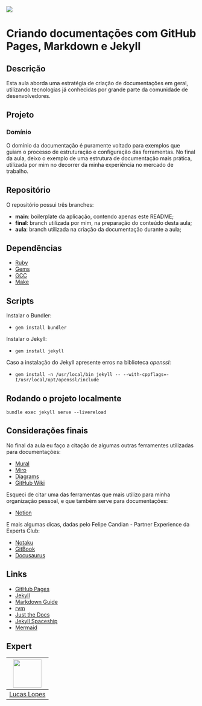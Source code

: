 <img src="https://storage.googleapis.com/golden-wind/experts-club/capa-github.svg" />

# Criando documentações com GitHub Pages, Markdown e Jekyll

## Descrição

Esta aula aborda uma estratégia de criação de documentações em geral, utilizando tecnologias já conhecidas por grande parte da comunidade de desenvolvedores.


## Projeto

### Domínio

O domínio da documentação é puramente voltado para exemplos que guiam o processo de estruturação e configuração das ferramentas. No final da aula, deixo o exemplo de uma estrutura de documentação mais prática, utilizada por mim no decorrer da minha experiência no mercado de trabalho.


## Repositório

O repositório possui três branches:

- **main**: boilerplate da aplicação, contendo apenas este README;
- **final**: branch utilizada por mim, na preparação do conteúdo desta aula;
- **aula**: branch utilizada na criação da documentação durante a aula;


## Dependências

- [Ruby](https://rubygems.org/pages/download)
- [Gems](https://rubygems.org/pages/download)
- [GCC](https://gcc.gnu.org/install)
- [Make](https://www.gnu.org/software/make/)


## Scripts

Instalar o Bundler:
- `gem install bundler`

Instalar o Jekyll:
- `gem install jekyll`

Caso a instalação do Jekyll apresente erros na biblioteca _openssl_:
- `gem install -n /usr/local/bin jekyll -- --with-cppflags=-I/usr/local/opt/openssl/include`


## Rodando o projeto localmente

`bundle exec jekyll serve --livereload`


## Considerações finais

No final da aula eu faço a citação de algumas outras ferramentes utilizadas para documentações:

- [Mural](https://www.mural.co/)
- [Miro](https://miro.com/app/)
- [Diagrams](https://app.diagrams.net/)
- [GitHub Wiki](https://docs.github.com/en/communities/documenting-your-project-with-wikis/about-wikis)

Esqueci de citar uma das ferramentas que mais utilizo para minha organização pessoal, e que também serve para documentações:
- [Notion](https://www.notion.so/)

E mais algumas dicas, dadas pelo Felipe Candian - Partner Experience da Experts Club:
- [Notaku](https://notaku.website/)
- [GitBook](https://www.gitbook.com/)
- [Docusaurus](https://docusaurus.io/pt-BR/)


## Links
- [GitHub Pages](https://pages.github.com/)
- [Jekyll](https://jekyllrb.com/)
- [Markdown Guide](https://www.markdownguide.org/)
- [rvm](https://rvm.io/)
- [Just the Docs](https://pmarsceill.github.io/just-the-docs/)
- [Jekyll Spaceship](https://github.com/jeffreytse/jekyll-spaceship)
- [Mermaid](https://mermaid-js.github.io/mermaid/#/)


## Expert

| [<img src="https://avatars.githubusercontent.com/u/18530419?v=4" width="75px;"/>](https://github.com/LcsK) |
| :-: |
|[Lucas Lopes](https://github.com/LcsK)|
